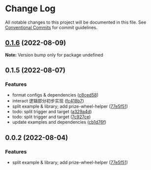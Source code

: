# Change Log

All notable changes to this project will be documented in this file.
See [Conventional Commits](https://conventionalcommits.org) for commit guidelines.

## [0.1.6](https://github.com/xiaomingTang/xiaoming/compare/v0.1.5...v0.1.6) (2022-08-09)

**Note:** Version bump only for package undefined





## 0.1.5 (2022-08-07)


### Features

* format configs & dependencies ([c8ced58](https://github.com/xiaomingTang/xiaoming/commit/c8ced58aae0c55f9a21814dcbbabbf8b2564aa1d))
* interact 逻辑部分初步实现 ([fc418b7](https://github.com/xiaomingTang/xiaoming/commit/fc418b730a1a8d48827aa5970070f02a2134600c))
* split example & library; add prize-wheel-helper ([77e5f51](https://github.com/xiaomingTang/xiaoming/commit/77e5f510e0a16bab94c0587c18670058c101d5a5))
* todo: split trigger and target ([a329a4d](https://github.com/xiaomingTang/xiaoming/commit/a329a4ddd3eba6df9d4f49f8c409dc6119ec0e37))
* todo: split trigger and target ([7c927ce](https://github.com/xiaomingTang/xiaoming/commit/7c927cee7975171826ffdccdb8c902cdaddf19e2))
* update examples and dependencies ([cb1d76f](https://github.com/xiaomingTang/xiaoming/commit/cb1d76f0d51a9b5716377c1039f65fc7b6a97998))





## 0.0.2 (2022-08-04)


### Features

* split example & library; add prize-wheel-helper ([77e5f51](https://github.com/xiaomingTang/xiaoming/commit/77e5f510e0a16bab94c0587c18670058c101d5a5))
